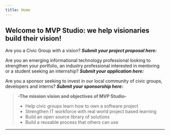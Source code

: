 ```yaml
---
title: Home
---
```


## Welcome to MVP Studio: we help visionaries build their vision!

<project-gear>

Are you a Civic Group with a vision? **_Submit your project proposal here:_**

</project-gear>

<involved-gear>

Are you an emerging informational technology professional looking to strengthen your portfolio, an industry professional interested in mentoring or a student seeking an internship? **_Submit your application here:_**

</involved-gear>

<sponsor-gear>

Are you a sponsor seeking to invest in our local community of civic groups, developers and interns? **_Submit your sponsorship here:_**

</sponsor-gear>

> **-The mission vision and objectives of MVP Studio-**
>
> - Help civic groups learn how to own a software project
> - Strengthen IT workforce with real world project based learning
> - Build an open source library of solutions
> - Build a reusable process that others can use

---
